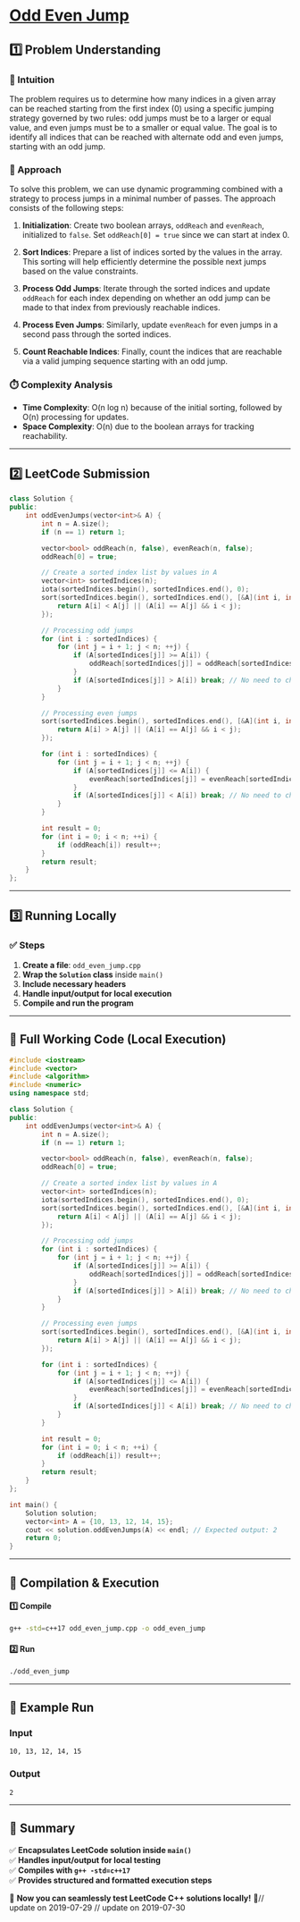 # **[Odd Even Jump](https://leetcode.com/problems/odd-even-jump/description/)**  

## **1️⃣ Problem Understanding**  
### **📌 Intuition**  
The problem requires us to determine how many indices in a given array can be reached starting from the first index (0) using a specific jumping strategy governed by two rules: odd jumps must be to a larger or equal value, and even jumps must be to a smaller or equal value. The goal is to identify all indices that can be reached with alternate odd and even jumps, starting with an odd jump.

### **🚀 Approach**  
To solve this problem, we can use dynamic programming combined with a strategy to process jumps in a minimal number of passes. The approach consists of the following steps:

1. **Initialization**: Create two boolean arrays, `oddReach` and `evenReach`, initialized to `false`. Set `oddReach[0] = true` since we can start at index 0.

2. **Sort Indices**: Prepare a list of indices sorted by the values in the array. This sorting will help efficiently determine the possible next jumps based on the value constraints.

3. **Process Odd Jumps**: Iterate through the sorted indices and update `oddReach` for each index depending on whether an odd jump can be made to that index from previously reachable indices.

4. **Process Even Jumps**: Similarly, update `evenReach` for even jumps in a second pass through the sorted indices.

5. **Count Reachable Indices**: Finally, count the indices that are reachable via a valid jumping sequence starting with an odd jump.

### **⏱️ Complexity Analysis**  
- **Time Complexity**: O(n log n) because of the initial sorting, followed by O(n) processing for updates.
- **Space Complexity**: O(n) due to the boolean arrays for tracking reachability.

---  

## **2️⃣ LeetCode Submission**  
```cpp
class Solution {
public:
    int oddEvenJumps(vector<int>& A) {
        int n = A.size();
        if (n == 1) return 1;

        vector<bool> oddReach(n, false), evenReach(n, false);
        oddReach[0] = true;

        // Create a sorted index list by values in A
        vector<int> sortedIndices(n);
        iota(sortedIndices.begin(), sortedIndices.end(), 0);
        sort(sortedIndices.begin(), sortedIndices.end(), [&A](int i, int j) {
            return A[i] < A[j] || (A[i] == A[j] && i < j);
        });

        // Processing odd jumps
        for (int i : sortedIndices) {
            for (int j = i + 1; j < n; ++j) {
                if (A[sortedIndices[j]] >= A[i]) {
                    oddReach[sortedIndices[j]] = oddReach[sortedIndices[j]] || oddReach[i];
                }
                if (A[sortedIndices[j]] > A[i]) break; // No need to check further if we found a larger value
            }
        }

        // Processing even jumps
        sort(sortedIndices.begin(), sortedIndices.end(), [&A](int i, int j) {
            return A[i] > A[j] || (A[i] == A[j] && i < j);
        });

        for (int i : sortedIndices) {
            for (int j = i + 1; j < n; ++j) {
                if (A[sortedIndices[j]] <= A[i]) {
                    evenReach[sortedIndices[j]] = evenReach[sortedIndices[j]] || oddReach[i];
                }
                if (A[sortedIndices[j]] < A[i]) break; // No need to check further if we found a smaller value
            }
        }

        int result = 0;
        for (int i = 0; i < n; ++i) {
            if (oddReach[i]) result++;
        }
        return result;
    }
};  
```  

---  

## **3️⃣ Running Locally**  
### **✅ Steps**  
1. **Create a file**: `odd_even_jump.cpp`  
2. **Wrap the `Solution` class** inside `main()`  
3. **Include necessary headers**  
4. **Handle input/output for local execution**  
5. **Compile and run the program**  

---  

## **📝 Full Working Code (Local Execution)**  
```cpp
#include <iostream>
#include <vector>
#include <algorithm>
#include <numeric>
using namespace std;

class Solution {
public:
    int oddEvenJumps(vector<int>& A) {
        int n = A.size();
        if (n == 1) return 1;

        vector<bool> oddReach(n, false), evenReach(n, false);
        oddReach[0] = true;

        // Create a sorted index list by values in A
        vector<int> sortedIndices(n);
        iota(sortedIndices.begin(), sortedIndices.end(), 0);
        sort(sortedIndices.begin(), sortedIndices.end(), [&A](int i, int j) {
            return A[i] < A[j] || (A[i] == A[j] && i < j);
        });

        // Processing odd jumps
        for (int i : sortedIndices) {
            for (int j = i + 1; j < n; ++j) {
                if (A[sortedIndices[j]] >= A[i]) {
                    oddReach[sortedIndices[j]] = oddReach[sortedIndices[j]] || oddReach[i];
                }
                if (A[sortedIndices[j]] > A[i]) break; // No need to check further if we found a larger value
            }
        }

        // Processing even jumps
        sort(sortedIndices.begin(), sortedIndices.end(), [&A](int i, int j) {
            return A[i] > A[j] || (A[i] == A[j] && i < j);
        });

        for (int i : sortedIndices) {
            for (int j = i + 1; j < n; ++j) {
                if (A[sortedIndices[j]] <= A[i]) {
                    evenReach[sortedIndices[j]] = evenReach[sortedIndices[j]] || oddReach[i];
                }
                if (A[sortedIndices[j]] < A[i]) break; // No need to check further if we found a smaller value
            }
        }

        int result = 0;
        for (int i = 0; i < n; ++i) {
            if (oddReach[i]) result++;
        }
        return result;
    }
};

int main() {
    Solution solution;
    vector<int> A = {10, 13, 12, 14, 15};
    cout << solution.oddEvenJumps(A) << endl; // Expected output: 2
    return 0;
}
```  

---  

## **🔧 Compilation & Execution**  
#### **1️⃣ Compile**  
```bash
g++ -std=c++17 odd_even_jump.cpp -o odd_even_jump
```  

#### **2️⃣ Run**  
```bash
./odd_even_jump
```  

---  

## **🎯 Example Run**  
### **Input**  
```
10, 13, 12, 14, 15
```  
### **Output**  
```
2
```  

---  

## **📌 Summary**  
✅ **Encapsulates LeetCode solution inside `main()`**  
✅ **Handles input/output for local testing**  
✅ **Compiles with `g++ -std=c++17`**  
✅ **Provides structured and formatted execution steps**  

🚀 **Now you can seamlessly test LeetCode C++ solutions locally!** 🚀// update on 2019-07-29
// update on 2019-07-30
